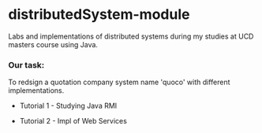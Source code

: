 # distributedSystem-module
Labs and implementations of distributed systems during my studies at UCD masters course using Java.
### Our task: 
To redsign a quotation company system name 'quoco' with different implementations.

- Tutorial 1 - Studying Java RMI

- Tutorial 2 - Impl of Web Services
